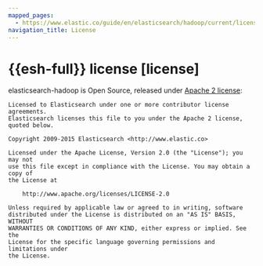 ```yaml
---
mapped_pages:
  - https://www.elastic.co/guide/en/elasticsearch/hadoop/current/license.html
navigation_title: License
---
```

# {{esh-full}} license [license]

elasticsearch-hadoop is Open Source, released under [Apache 2 license](http://www.apache.org/licenses/LICENSE-2.0.html):

```
Licensed to Elasticsearch under one or more contributor license agreements.
Elasticsearch licenses this file to you under the Apache 2 license, quoted below.

Copyright 2009-2015 Elasticsearch <http://www.elastic.co>

Licensed under the Apache License, Version 2.0 (the "License"); you may not
use this file except in compliance with the License. You may obtain a copy of
the License at

    http://www.apache.org/licenses/LICENSE-2.0

Unless required by applicable law or agreed to in writing, software
distributed under the License is distributed on an "AS IS" BASIS, WITHOUT
WARRANTIES OR CONDITIONS OF ANY KIND, either express or implied. See the
License for the specific language governing permissions and limitations under
the License.
```

